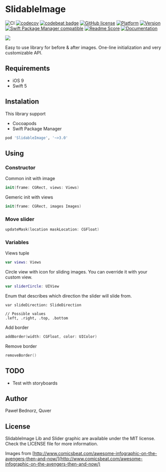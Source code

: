 # SlidableImage
![CI](https://github.com/quver/SlidableImage/workflows/CI/badge.svg)
[![codecov](https://codecov.io/gh/quver/SlidableImage/branch/master/graph/badge.svg)](https://codecov.io/gh/quver/SlidableImage)
[![codebeat badge](https://codebeat.co/badges/53a20383-39e8-42ee-9df3-56b3bb55cb1d)](https://codebeat.co/projects/github-com-quver-slidableimage)
[![GitHub license](https://img.shields.io/github/license/quver/SlidableImage.svg)]()
[![Platform](https://img.shields.io/cocoapods/p/SlidableImage.svg?style=flat)](http://cocoapods.org/pods/SlidableImage)
[![Version](https://img.shields.io/cocoapods/v/SlidableImage.svg?style=flat)](http://cocoapods.org/pods/SlidableImage)
[![Swift Package Manager compatible](https://img.shields.io/badge/SPM-compatible-brightgreen.svg)](https://swift.org/package-manager)
[![Readme Score](http://readme-score-api.herokuapp.com/score.svg?url=https://github.com/quver/slidableimage)](http://clayallsopp.github.io/readme-score?url=https://github.com/quver/slidableimage)
[![Documentation](https://quver.github.io/SlidableImage/badge.svg)](https://quver.github.io/SlidableImage/index.html)

![](https://raw.githubusercontent.com/quver/SlidableImage/master/Assets/demo.gif)

Easy to use library for before & after images. One-line initialization and very customizable API.

## Requirements

- iOS 9
- Swift 5

## Instalation

This library support

- Cocoapods
- Swift Package Manager

```ruby
pod 'SlidableImage', '~>3.0'
```

## Using

### Constructor

Common init with image

```swift
init(frame: CGRect, views: Views)
```
Gemeric init with views

```swift
init(frame: CGRect, images Images)
```

### Move slider
```swift
updateMask(location maskLocation: CGFloat)
```

### Variables

Views tuple

```swift
var views: Views
```

Circle view with icon for sliding images. You can override it with your custom view.


```swift
var sliderCircle: UIView
```

Enum that describes which direction the slider will slide from.

```
var slideDirection: SlideDirection

// Possible values
.left, .right, .top, .bottom
```

Add border

```swift
addBorder(width: CGFloat, color: UIColor)
```

Remove border

```swift
removeBorder()
```

## TODO
- Test with storyboards

## Author

Paweł Bednorz, Quver

## License

SlidableImage Lib and Slider graphic are available under the MIT license. 
Check the LICENSE file for more information.

Images from [http://www.comicsbeat.com/awesome-infographic-on-the-avengers-then-and-now/](http://www.comicsbeat.com/awesome-infographic-on-the-avengers-then-and-now/)

